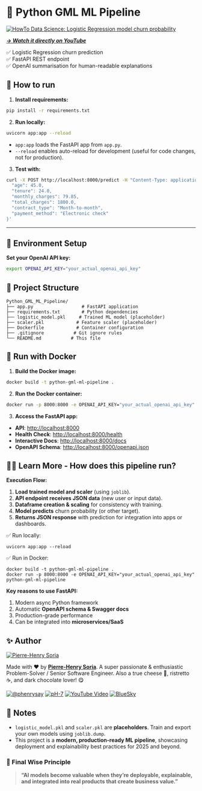 # 🚀 Python GML ML Pipeline

[![HowTo Data Science: Logistic Regression model churn probability](https://i1.ytimg.com/vi/JbmfmgPlpXc/sddefault.jpg)](https://www.youtube.com/watch?v=JbmfmgPlpXc)

_**[→ Watch it directly on YouTube](https://www.youtube.com/watch?v=JbmfmgPlpXc)**_

✅ Logistic Regression churn prediction  
✅ FastAPI REST endpoint  
✅ OpenAI summarisation for human-readable explanations


## 🔧 How to run

1. **Install requirements:**

```bash
pip install -r requirements.txt
```

2. **Run locally:**

```bash
uvicorn app:app --reload
```

- `app:app` loads the FastAPI app from `app.py`.
- `--reload` enables auto-reload for development (useful for code changes, not for production).

3. **Test with:**

```bash
curl -X POST http://localhost:8000/predict -H "Content-Type: application/json" -d '{
  "age": 45.0,
  "tenure": 24.0,
  "monthly_charges": 79.85,
  "total_charges": 1800.0,
  "contract_type": "Month-to-month",
  "payment_method": "Electronic check"
}'
```

---

## 🔑 Environment Setup

**Set your OpenAI API key:**

```bash
export OPENAI_API_KEY="your_actual_openai_api_key"
```


## 📂 Project Structure

```
Python_GML_ML_Pipeline/
├── app.py                  # FastAPI application
├── requirements.txt        # Python dependencies
├── logistic_model.pkl     # Trained ML model (placeholder)
├── scaler.pkl            # Feature scaler (placeholder)
├── Dockerfile            # Container configuration
├── .gitignore           # Git ignore rules
└── README.md           # This file
```


## 🐳 Run with Docker

1. **Build the Docker image:**

```bash
docker build -t python-gml-ml-pipeline .
```

2. **Run the Docker container:**

```bash
docker run -p 8000:8000 -e OPENAI_API_KEY="your_actual_openai_api_key" python-gml-ml-pipeline
```

3. **Access the FastAPI app:**

- **API**: [http://localhost:8000](http://localhost:8000)
- **Health Check**: [http://localhost:8000/health](http://localhost:8000/health)
- **Interactive Docs**: [http://localhost:8000/docs](http://localhost:8000/docs)
- **OpenAPI Schema**: [http://localhost:8000/openapi.json](http://localhost:8000/openapi.json)


## 🧑‍🎓 Learn More - How does this pipeline run?
**Execution Flow:**

1. **Load trained model and scaler** (using `joblib`).
2. **API endpoint receives JSON data** (new user or input data).
3. **Dataframe creation & scaling** for consistency with training.
4. **Model predicts** churn probability (or other target).
5. **Returns JSON response** with prediction for integration into apps or dashboards.


✅ Run locally:
```console
uvicorn app:app --reload
```

✅ Run in Docker:
```console
docker build -t python-gml-ml-pipeline .
docker run -p 8000:8000 -e OPENAI_API_KEY="your_actual_openai_api_key" python-gml-ml-pipeline
```

**Key reasons to use FastAPI:**
1. Modern async Python framework
2. Automatic **OpenAPI schema & Swagger docs**
3. Production-grade performance
4. Can be integrated into **microservices/SaaS**


## ✨ Author

[![Pierre-Henry Soria](https://avatars0.githubusercontent.com/u/1325411?s=200)](https://ph7.me "Pierre-Henry Soria, Software Developer")

Made with ❤️ by **[Pierre-Henry Soria](https://pierrehenry.be)**. A super passionate & enthusiastic Problem-Solver / Senior Software Engineer. Also a true cheese 🧀, ristretto ☕️, and dark chocolate lover! 😋

[![@phenrysay](https://img.shields.io/badge/x-000000?style=for-the-badge&logo=x)](https://x.com/phenrysay "Follow Me on X") [![pH-7](https://img.shields.io/badge/GitHub-100000?style=for-the-badge&logo=github&logoColor=white)](https://github.com/pH-7 "My GitHub") [![YouTube Video](https://img.shields.io/badge/YouTube-FF0000?style=for-the-badge&logo=youtube&logoColor=white)](https://www.youtube.com/@pH7Programming/videos "My Tech YouTube Channel") [![BlueSky](https://img.shields.io/badge/BlueSky-00A8E8?style=for-the-badge&logo=bluesky&logoColor=white)](https://bsky.app/profile/ph7s.bsky.social "Follow Me on BlueSky")


## 📌 Notes

- `logistic_model.pkl` and `scaler.pkl` are **placeholders**. Train and export your own models using `joblib.dump`.
- This project is a **modern, production-ready ML pipeline**, showcasing deployment and explainability best practices for 2025 and beyond.


### 🧠 Final Wise Principle

> **“AI models become valuable when they’re deployable, explainable, and integrated into real products that create business value.”**
